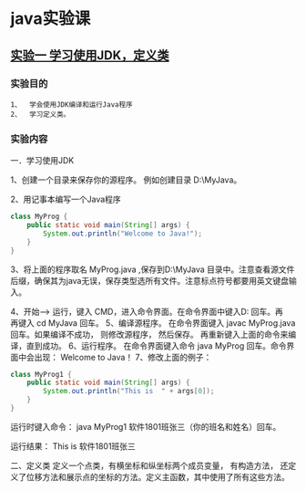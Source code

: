# java实验课

## [实验一 学习使用JDK，定义类](first)

### 实验目的

```
1、	学会使用JDK编译和运行Java程序
2、	学习定义类。
```

### 实验内容

一．学习使用JDK


1、创建一个目录来保存你的源程序。 例如创建目录 D:\MyJava。

2、用记事本编写一个Java程序


```java
class MyProg {
    public static void main(String[] args) {
        System.out.println("Welcome to Java!");
    }
}
```

3、将上面的程序取名 MyProg.java ,保存到D:\MyJava 目录中。注意查看源文件 后缀，确保其为java无误，保存类型选所有文件。注意标点符号都要用英文键盘输入。       

4、开始--> 运行，键入 CMD，进入命令界面。在命令界面中键入D: 回车。再         
再键入 cd MyJava 回车。 5、编译源程序。 在命令界面键入 javac MyProg.java 回车。如果编译不成功， 则修改源程序， 然后保存。 再重新键入上面的命令来编译，直到成功。 6、运行程序。 在命令界面键入命令
java MyProg 回车。命令界面中会出现： Welcome to Java！ 7、修改上面的例子：

```java
class MyProg1 {
    public static void main(String[] args) {
        System.out.println("This is  " + args[0]);
    }
}
```

运行时键入命令： java MyProg1 软件1801班张三（你的班名和姓名）回车。 

运行结果： This is 软件1801班张三

二、定义类 定义一个点类，有横坐标和纵坐标两个成员变量， 有构造方法，
还定义了位移方法和展示点的坐标的方法。定义主函数，其中使用了所有这些方法。


 
